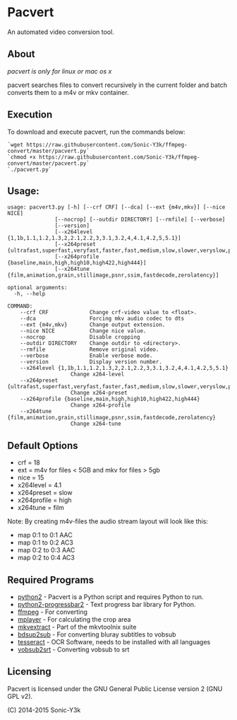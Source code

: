 Pacvert
==============
An automated video conversion tool.

About
-----
*pacvert is only for linux or mac os x*

pacvert searches files to convert recursively in the current folder and batch converts them to a m4v or mkv container.

Execution
---------
To download and execute pacvert, run the commands below:

>
    `wget https://raw.githubusercontent.com/Sonic-Y3k/ffmpeg-convert/master/pacvert.py`  
    `chmod +x https://raw.githubusercontent.com/Sonic-Y3k/ffmpeg-convert/master/pacvert.py`  
    `./pacvert.py`  

Usage:
------
>
    usage: pacvert3.py [-h] [--crf CRF] [--dca] [--ext {m4v,mkv}] [--nice NICE]
                   [--nocrop] [--outdir DIRECTORY] [--rmfile] [--verbose]
                   [--version]
                   [--x264level {1,1b,1.1,1.2,1.3,2,2.1,2.2,3,3.1,3.2,4,4.1,4.2,5,5.1}]
                   [--x264preset {ultrafast,superfast,veryfast,faster,fast,medium,slow,slower,veryslow,placebo}]
                   [--x264profile {baseline,main,high,high10,high422,high444}]
                   [--x264tune {film,animation,grain,stillimage,psnr,ssim,fastdecode,zerolatency}]
>    
    optional arguments:
      -h, --help
>    
>
    COMMAND:
        --crf CRF             Change crf-video value to <float>.
        --dca                 Forcing mkv audio codec to dts
        --ext {m4v,mkv}       Change output extension.
        --nice NICE           Change nice value.
        --nocrop              Disable cropping
        --outdir DIRECTORY    Change outdir to <directory>.
        --rmfile              Remove original video.
        --verbose             Enable verbose mode.
        --version             Display version number.
        --x264level {1,1b,1.1,1.2,1.3,2,2.1,2.2,3,3.1,3.2,4,4.1,4.2,5,5.1}
                        Change x264-level
        --x264preset {ultrafast,superfast,veryfast,faster,fast,medium,slow,slower,veryslow,placebo}
                        Change x264-preset
        --x264profile {baseline,main,high,high10,high422,high444}
                        Change x264-profile
        --x264tune {film,animation,grain,stillimage,psnr,ssim,fastdecode,zerolatency}
                        Change x264-tune

Default Options
---------------
* crf = 18
* ext = m4v for files < 5GB and mkv for files > 5gb
* nice = 15
* x264level = 4.1
* x264preset = slow
* x264profile = high
* x264tune = film

Note: By creating m4v-files the audio stream layout will look like this:
* map 0:1 to 0:1 AAC
* map 0:1 to 0:2 AC3
* map 0:2 to 0:3 AAC
* map 0:2 to 0:4 AC3

Required Programs
-----------------
* [python2](https://www.python.org/) - Pacvert is a Python script and requires Python to run.
* [python2-progressbar2](https://pypi.python.org/pypi/progressbar2) - Text progress bar library for Python.
* [ffmpeg](https://www.ffmpeg.org/) - For converting
* [mplayer](www.mplayerhq.hu/) - For calculating the crop area
* [mkvextract](https://www.bunkus.org/videotools/mkvtoolnix/) - Part of the mkvtoolnix suite
* [bdsup2sub](http://forum.doom9.org/showthread.php?p=1613303) - For converting bluray subtitles to vobsub
* [tesseract](http://code.google.com/p/tesseract-ocr/) - OCR Software, needs to be installed with all languages
* [vobsub2srt](https://github.com/ruediger/VobSub2SRT) - Converting vobsub to srt

Licensing
---------
Pacvert is licensed under the GNU General Public License version 2 (GNU GPL v2).

(C) 2014-2015 Sonic-Y3k
